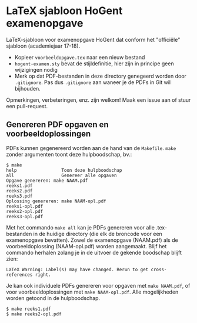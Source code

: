 # LaTeX sjabloon HoGent examenopgave

LaTeX-sjabloon voor examenopgave HoGent dat conform het "officiële" sjabloon (academiejaar 17-18).

- Kopieer `voorbeeldopgave.tex` naar een nieuw bestand
- `hogent-examen.sty` bevat de stijldefinitie, hier zijn in principe geen wijzigingen nodig
- Merk op dat PDF-bestanden in deze directory genegeerd worden door `.gitignore`. Pas dus `.gitignore` aan waneer je de PDFs in Git wil bijhouden.

Opmerkingen, verbeteringen, enz. zijn welkom! Maak een issue aan of stuur een pull-request.

## Genereren PDF opgaven en voorbeeldoplossingen

PDFs kunnen gegenereerd worden aan de hand van de `Makefile`. `make` zonder argumenten toont deze hulpboodschap, bv.:

```console
$ make
help                 Toon deze hulpboodschap
all                  Genereer alle opgaven
Opgave genereren: make NAAM.pdf
reeks1.pdf
reeks2.pdf
reeks3.pdf
Oplossing genereren: make NAAM-opl.pdf
reeks1-opl.pdf
reeks2-opl.pdf
reeks3-opl.pdf
```

Met het commando `make all` kan je PDFs genereren voor alle .tex-bestanden in de huidige directory (die elk de broncode voor een examenopgave bevatten). Zowel de examenopgave (NAAM.pdf) als de voorbeeldoplossing (NAAM-opl.pdf) worden aangemaakt. Blijf het commando herhalen zolang je in de uitvoer de gekende boodschap blijft zien:

```
LaTeX Warning: Label(s) may have changed. Rerun to get cross-references right.
```

Je kan ook individuele PDFs genereren voor opgaven met `make NAAM.pdf`, of voor voorbeeldoplossingen met `make NAAM-opl.pdf`. Alle mogelijkheden worden getoond in de hulpboodschap.

```console
$ make reeks1.pdf
$ make reeks2-opl.pdf
```
